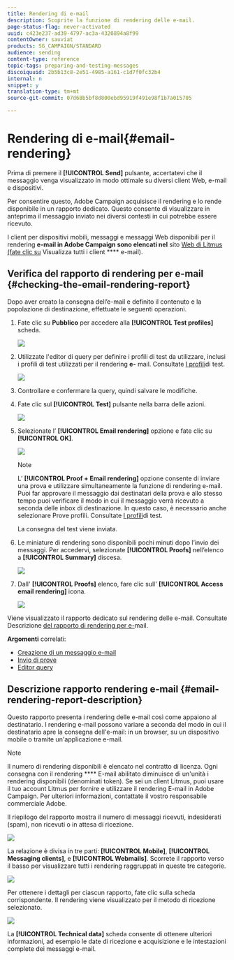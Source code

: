 ```yaml
---
title: Rendering di e-mail
description: Scoprite la funzione di rendering delle e-mail.
page-status-flag: never-activated
uuid: c423e237-ad39-4797-ac3a-4320894a8f99
contentOwner: sauviat
products: SG_CAMPAIGN/STANDARD
audience: sending
content-type: reference
topic-tags: preparing-and-testing-messages
discoiquuid: 2b5b13c8-2e51-4985-a161-c1d7f0fc32b4
internal: n
snippet: y
translation-type: tm+mt
source-git-commit: 07d68b5bf8d800ebd95919f491e98f1b7a015705

---
```



# Rendering di e-mail{#email-rendering}

Prima di premere il **[!UICONTROL Send]** pulsante, accertatevi che il messaggio venga visualizzato in modo ottimale su diversi client Web, e-mail e dispositivi.

Per consentire questo, Adobe Campaign acquisisce il rendering e lo rende disponibile in un rapporto dedicato. Questo consente di visualizzare in anteprima il messaggio inviato nei diversi contesti in cui potrebbe essere ricevuto.

I client per dispositivi mobili, messaggi e messaggi Web disponibili per il rendering **e-mail in Adobe Campaign sono elencati nel** sito [Web di Litmus (fate clic su](https://litmus.com/email-testing) Visualizza tutti i client **** e-mail).

## Verifica del rapporto di rendering per e-mail {#checking-the-email-rendering-report}

Dopo aver creato la consegna dell’e-mail e definito il contenuto e la popolazione di destinazione, effettuate le seguenti operazioni.

1. Fate clic su **Pubblico** per accedere alla **[!UICONTROL Test profiles]** scheda.

   ![](assets/email_rendering_05.png)

1. Utilizzate l&#39;editor di query per definire i profili di test da utilizzare, inclusi i profili di test utilizzati per il rendering **e-** mail. Consultate [I profili](../../audiences/using/managing-test-profiles.md)di test.

   ![](assets/email_rendering_06.png)

1. Controllare e confermare la query, quindi salvare le modifiche.
1. Fate clic sul **[!UICONTROL Test]** pulsante nella barra delle azioni.

   ![](assets/email_rendering_07.png)

1. Selezionate l’ **[!UICONTROL Email rendering]** opzione e fate clic su **[!UICONTROL OK]**.

   ![](assets/email_rendering_08.png)

   >[!NOTE]
   >
   >L’ **[!UICONTROL Proof + Email rendering]** opzione consente di inviare una prova e utilizzare simultaneamente la funzione di rendering e-mail. Puoi far approvare il messaggio dai destinatari della prova e allo stesso tempo puoi verificare il modo in cui il messaggio verrà ricevuto a seconda delle inbox di destinazione. In questo caso, è necessario anche selezionare Prove profili. Consultate [I profili](../../audiences/using/managing-test-profiles.md)di test.

   La consegna del test viene inviata.

1. Le miniature di rendering sono disponibili pochi minuti dopo l’invio dei messaggi. Per accedervi, selezionate **[!UICONTROL Proofs]** nell’elenco a **[!UICONTROL Summary]** discesa.

   ![](assets/email_rendering_03.png)

1. Dall&#39; **[!UICONTROL Proofs]** elenco, fare clic sull&#39; **[!UICONTROL Access email rendering]** icona.

   ![](assets/email_rendering_04.png)

Viene visualizzato il rapporto dedicato sul rendering delle e-mail. Consultate Descrizione [del rapporto di rendering per e-](#email-rendering-report-description)mail.

**Argomenti** correlati:

* [Creazione di un messaggio e-mail](../../channels/using/creating-an-email.md)
* [Invio di prove](../../sending/using/sending-proofs.md)
* [Editor query](../../automating/using/editing-queries.md#about-query-editor)

## Descrizione rapporto rendering e-mail {#email-rendering-report-description}

Questo rapporto presenta i rendering delle e-mail così come appaiono al destinatario. I rendering e-mail possono variare a seconda del modo in cui il destinatario apre la consegna dell&#39;e-mail: in un browser, su un dispositivo mobile o tramite un&#39;applicazione e-mail.

>[!NOTE]
>
>Il numero di rendering disponibili è elencato nel contratto di licenza. Ogni consegna con il rendering **** E-mail abilitato diminuisce di un&#39;unità i rendering disponibili (denominati token). Se sei un client Litmus, puoi usare il tuo account Litmus per fornire e utilizzare il rendering E-mail in Adobe Campaign. Per ulteriori informazioni, contattate il vostro responsabile commerciale Adobe.

Il riepilogo del rapporto mostra il numero di messaggi ricevuti, indesiderati (spam), non ricevuti o in attesa di ricezione.

![](assets/inbox_rendering_report.png)

La relazione è divisa in tre parti: **[!UICONTROL Mobile]**, **[!UICONTROL Messaging clients]**, e **[!UICONTROL Webmails]**. Scorrete il rapporto verso il basso per visualizzare tutti i rendering raggruppati in queste tre categorie.

![](assets/inbox_rendering_report_3.png)

Per ottenere i dettagli per ciascun rapporto, fate clic sulla scheda corrispondente. Il rendering viene visualizzato per il metodo di ricezione selezionato.

![](assets/inbox_rendering_report_2.png)

La **[!UICONTROL Technical data]** scheda consente di ottenere ulteriori informazioni, ad esempio le date di ricezione e acquisizione e le intestazioni complete dei messaggi e-mail.
